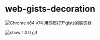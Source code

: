 # web-gists-decoration
![Chrome x64 v74](https://img.shields.io/badge/Chrome%20x64-v74-brightgreen.svg)
用网页打开gists的装饰器

![show 1.0.0 gif](https://github.com/abearxiong/web-gists-decoration/raw/master/histroy/1.0.0.gif)